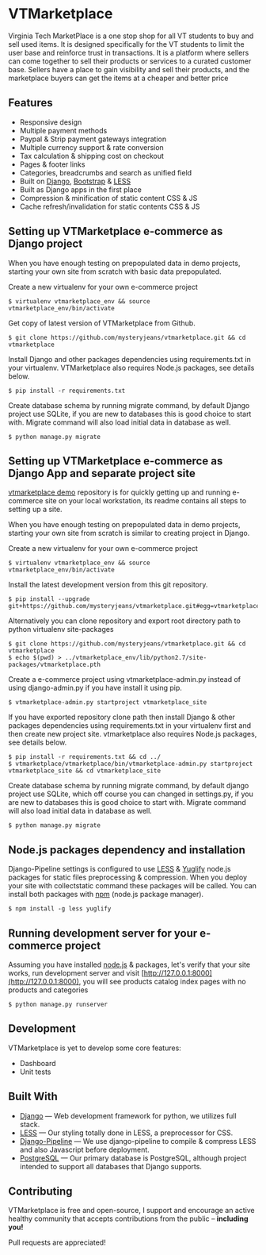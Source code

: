 VTMarketplace
========

Virginia Tech MarketPlace is a one stop shop for all VT students to buy and sell used items. It is designed specifically for the VT students to limit the user base and reinforce trust in transactions.
It is a platform where sellers can come together to sell their products or services to a curated customer base. Sellers have a place to gain visibility and sell their products, and the marketplace buyers can get the items at a cheaper and better price

## Features

- Responsive design
- Multiple payment methods
- Paypal & Strip payment gateways integration
- Multiple currency support & rate conversion
- Tax calculation & shipping cost on checkout
- Pages & footer links
- Categories, breadcrumbs and search as unified field
- Built on [Django](https://www.djangoproject.com/), [Bootstrap](https://getbootstrap.com/) & [LESS](http://lesscss.org/)
- Built as Django apps in the first place
- Compression & minification of static content CSS & JS
- Cache refresh/invalidation for static contents CSS & JS


## Setting up VTMarketplace e-commerce as Django project


When you have enough testing on prepopulated data in demo projects, starting your own site from scratch with basic data prepopulated.

Create a new virtualenv for your own e-commerce project

```
$ virtualenv vtmarketplace_env && source vtmarketplace_env/bin/activate
```

Get copy of latest version of VTMarketplace from Github.

```
$ git clone https://github.com/mysteryjeans/vtmarketplace.git && cd vtmarketplace
```

Install Django and other packages dependencies using requirements.txt in your virtualenv. VTMarketplace also requires Node.js packages, see details below.

```
$ pip install -r requirements.txt
```

Create database schema by running migrate command, by default Django project use SQLite, if you are new to databases this is good choice to start with. Migrate command will also load initial data in database as well.

```
$ python manage.py migrate
```


## Setting up VTMarketplace e-commerce as Django App and separate project site

[vtmarketplace demo](https://github.com/mysteryjeans/vtmarketplace-demo) repository is for quickly getting up and running e-commerce site on your local workstation, its readme contains all steps to setting up a site.

When you have enough testing on prepopulated data in demo projects, starting your own site from scratch is similar to creating project in Django.

Create a new virtualenv for your own e-commerce project

```
$ virtualenv vtmarketplace_env && source vtmarketplace_env/bin/activate
```

Install the latest development version from this git repository.

```
$ pip install --upgrade git+https://github.com/mysteryjeans/vtmarketplace.git#egg=vtmarketplace
```

Alternatively you can clone repository and export root directory path to python virtualenv site-packages

```
$ git clone https://github.com/mysteryjeans/vtmarketplace.git && cd vtmarketplace
$ echo $(pwd) > ../vtmarketplace_env/lib/python2.7/site-packages/vtmarketplace.pth
```

Create a e-commerce project using vtmarketplace-admin.py instead of using django-admin.py if you have install it using pip.

```
$ vtmarketplace-admin.py startproject vtmarketplace_site
```

If you have exported repository clone path then install Django & other packages dependencies using requirements.txt in your virtualenv first and then create new project site. vtmarketplace also requires Node.js packages, see details below.

```
$ pip install -r requirements.txt && cd ../
$ vtmarketplace/vtmarketplace/bin/vtmarketplace-admin.py startproject vtmarketplace_site && cd vtmarketplace_site
```

Create database schema by running migrate command, by default django project use SQLite, which off course you can changed in settings.py, if you are new to databases this is good choice to start with. Migrate command will also load initial data in database as well.

```
$ python manage.py migrate
```

## Node.js packages dependency and installation

Django-Pipeline settings is configured to use [LESS](http://lesscss.org/#using-less-installation) & [Yuglify](https://github.com/yui/yuglify) node.js packages for static files preprocessing & compression. When you deploy your site with collectstatic command these packages will be called. You can install both packages with [npm](https://www.npmjs.org/) (node.js package manager).

```
$ npm install -g less yuglify
```

## Running development server for your e-commerce project

Assuming you have installed [node.js](http://nodejs.org/) & packages, let's verify that your site works, run development server and visit [http://127.0.0.1:8000](http://127.0.0.1:8000), you will see products catalog index pages with no products and categories

```
$ python manage.py runserver
```


## Development

VTMarketplace is yet to develop some core features:

- Dashboard
- Unit tests

## Built With

- [Django](https://github.com/django/django) &mdash; Web development framework for python, we utilizes full stack.
- [LESS](https://github.com/less/less.js) &mdash; Our styling totally done in LESS, a preprocessor for CSS.
- [Django-Pipeline](https://github.com/cyberdelia/django-pipeline) &mdash; We use django-pipeline to compile & compress LESS and also Javascript before deployment.
- [PostgreSQL](http://www.postgresql.org/) &mdash; Our primary database is PostgreSQL, although project intended to support all databases that Django supports.


## Contributing

VTMarketplace is free and open-source, I support and encourage an active healthy community that accepts contributions from the public – **including you!**

Pull requests are appreciated!



